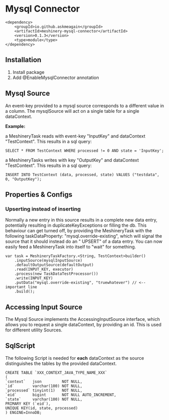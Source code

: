 # Mysql Connector

    <dependency>
        <groupId>io.github.askmeagain</groupId>
        <artifactId>meshinery-mysql-connector</artifactId>
        <version>0.1.3</version>
        <type>module</type>
    </dependency>

## Installation

1. Install package
2. Add @EnableMysqlConnector annotation

## Mysql Source

An event-key provided to a mysql source corresponds to a different value in a column. The mysqlSource will act on a
single table for a single dataContext.

**Example:**

a MeshineryTask reads with event-key "InputKey" and dataContext "TestContext". This results in a sql query:

    SELECT * FROM TestContext WHERE processed != 0 AND state = 'InputKey';

a MeshineryTasks writes with key "OutputKey" and dataContext "TestContext". This results in a sql query:

    INSERT INTO TestContext (data, processed, state) VALUES ("testdata", 0, "OutputKey");

## Properties & Configs

### Upserting instead of inserting

Normally a new entry in this source results in a complete new data entry, potentially resulting in
duplicateKeyExceptions or filling the db. This behaviour can get turned off, by providing the MeshineryTask with the
following taskDataProperty: "mysql.override-existing", which will signal the source that it should instead do an "
UPSERT" of a data entry. You can now easily feed a MeshineryTask into itself to "wait" for something.

    var task = MeshineryTaskFactory.<String, TestContext>builder()
        .inputSource(mysqlInputSource)
        .defaultOutputSource(defaultOutput)
        .read(INPUT_KEY, executor)
        .process(new TaskDataTestProcessor())
        .write(INPUT_KEY)
        .putData("mysql.override-existing", "truewhatever") // <-- important line
        .build();

## Accessing Input Source

The Mysql Source implements the AccessingInputSource interface, which allows you to request a single dataContext, by
providing an id. This is used for different utility Sources.

## SqlScript

The following Script is needed for **each** dataContext as the source distinguishes the tables by the provided
dataContext.

    CREATE TABLE `XXX_CONTEXT_JAVA_TYPE_NAME_XXX`
    (
    `context`   json         NOT NULL,
    `id`        varchar(100) NOT NULL,
    `processed` tinyint(1)   NOT NULL,
    `eid`       bigint       NOT NULL AUTO_INCREMENT,
    `state`     varchar(100) NOT NULL,
    PRIMARY KEY (`eid`),
    UNIQUE KEY(id, state, processed)
    ) ENGINE=InnoDB;
